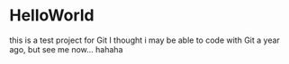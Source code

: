 # HelloWorld
this is a test project for Git
I thought i may be able to code with Git a year ago, but see me now...
hahaha
